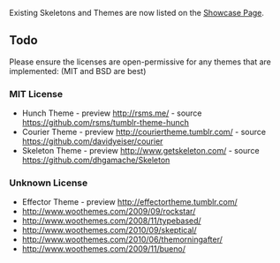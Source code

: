 Existing Skeletons and Themes are now listed on the [Showcase Page](https://github.com/bevry/docpad/wiki/Showcase).

## Todo

Please ensure the licenses are open-permissive for any themes that are implemented: (MIT and BSD are best)

### MIT License

- Hunch Theme - preview http://rsms.me/ - source https://github.com/rsms/tumblr-theme-hunch
- Courier Theme - preview http://couriertheme.tumblr.com/ - source https://github.com/davidyeiser/courier
- Skeleton Theme - preview http://www.getskeleton.com/ - source https://github.com/dhgamache/Skeleton


### Unknown License

- Effector Theme - preview http://effectortheme.tumblr.com/
- http://www.woothemes.com/2009/09/rockstar/
- http://www.woothemes.com/2008/11/typebased/
- http://www.woothemes.com/2010/09/skeptical/
- http://www.woothemes.com/2010/06/themorningafter/
- http://www.woothemes.com/2009/11/bueno/